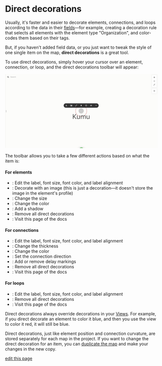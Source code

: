 # Direct decorations

Usually, it's faster and easier to decorate elements, connections, and loops according to the data in their [fields](/guides/fields.html)—for example, creating a decoration rule that selects all elements with the element type "Organization", and color-codes them based on their tags.

But, if you haven't added field data, or you just want to tweak the style of one single item on the map, **direct decorations** is a great tool.

To use direct decorations, simply hover your cursor over an element, connection, or loop, and the direct decorations toolbar will appear:

![direct decorations toolbar](/images/direct-decoration-toolbar.png)

The toolbar allows you to take a few different actions based on what the item is:

#### For elements
- <i class="fa fa-font">  </i>: Edit the label, font size, font color, and label alignment
- <i class="fa fa-picture">  </i>: Decorate with an image (this is just a decoration—it doesn't store the image in the element's profile)
- <i class="fa fa-expand">  </i>: Change the size
- <i class="fa fa-tint">  </i>: Change the color
- <i class="fa fa-circle-o">  </i>: Add a shadow
- <i class="fa fa-eye-slash">  </i>: Remove all direct decorations
- <i class="fa fa-ellipsis-h">  </i>: Visit this page of the docs


#### For connections
- <i class="fa fa-font">  </i>: Edit the label, font size, font color, and label alignment
- <i class="fa fa-expand">  </i>: Change the thickness
- <i class="fa fa-tint">  </i>: Change the color
- <i class="fa fa-exchange">  </i>: Set the connection direction
- <i class="fa fa-warning">  </i>: Add or remove delay markings
- <i class="fa fa-eye-slash">  </i>: Remove all direct decorations 
- <i class="fa fa-ellipsis-h">  </i>: Visit this page of the docs


#### For loops
- <i class="fa fa-font">  </i>: Edit the label, font size, font color, and label alignment
- <i class="fa fa-eye-slash">  </i>: Remove all direct decorations
- <i class="fa fa-ellipsis-h">  </i>: Visit this page of the docs


<div class="alert alert-info">
  <p>
    Direct decorations always override decorations in your <a href="/guides/views.html" class="alert-link">Views</a>. For example, if you direct decorate an element to color it blue, and then you use the view to color it red, it will still be blue.
  </p>
</div>

<div class="alert alert-info">
  <p>
    Direct decorations, just like element position and connection curvature, are stored separately for each map in the project. If you want to change the direct decoration for an item, you can <a href="/overview/settings.html#map-settings" class="alert-link">duplicate the map</a> and make your changes in the new copy.
  </p>
</div>


<span class="edit-link"><a href="https://github.com/kumu/docs/blob/master/guides/direct-decorations.md" target="_blank"><i class="fa fa-github"></i> edit this page</a></span>